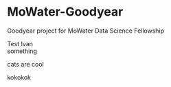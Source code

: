 # MoWater-Goodyear
Goodyear project for MoWater Data Science Fellowship  

Test Ivan  
something

cats are cool

kokokok